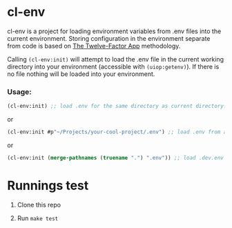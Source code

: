 # cl-env

cl-env is a project for loading environment variables from .env files into the current environment. Storing configuration in the environment separate from code is based on [The Twelve-Factor App](https://12factor.net/config) methodology.

Calling `(cl-env:init)` will attempt to load the .env file in the current working directory into your environment (accessible with `(uiop:getenv)`). If there is no file nothing will be loaded into your environment.

### Usage:

```lisp
(cl-env:init) ;; load .env for the same directory as current directory.
```

or

```lisp
(cl-env:init #p"~/Projects/your-cool-project/.env") ;; load .env from a specific directory.
```

or

```lisp
(cl-env:init (merge-pathnames (truename ".") ".env")) ;; load .dev.env from current directory.
```

# Runnings test

1.  Clone this repo

2.  Run `make test`
